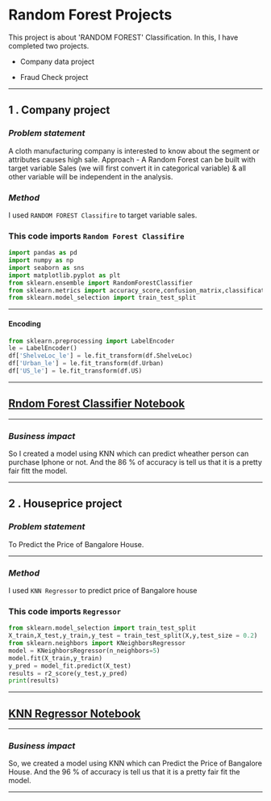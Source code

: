 
# **Random Forest Projects**

This project is about 'RANDOM FOREST' Classification.
In this, I have completed two projects.
- Company data project
* Fraud Check project
---
##  **1 . Company project**
### _Problem statement_

A cloth manufacturing company is interested to know about the segment or attributes causes high sale. 
Approach - A Random Forest can be built with target variable Sales (we will first convert it in categorical variable) & all other variable will be independent in the analysis. 

### _Method_
I used `RANDOM FOREST Classifire` to target variable sales.

### This code imports `Random Forest Classifire`

```python
import pandas as pd
import numpy as np
import seaborn as sns
import matplotlib.pyplot as plt
from sklearn.ensemble import RandomForestClassifier
from sklearn.metrics import accuracy_score,confusion_matrix,classification_report
from sklearn.model_selection import train_test_split
```
---
#### Encoding 

```python
from sklearn.preprocessing import LabelEncoder
le = LabelEncoder()
df['ShelveLoc_le'] = le.fit_transform(df.ShelveLoc)
df['Urban_le'] = le.fit_transform(df.Urban)
df['US_le'] = le.fit_transform(df.US)
```
----

## [Rndom Forest Classifier Notebook]('')

---

### _Business impact_

So I created a model using KNN which can predict wheather person can purchase Iphone or not. And the 86 % of accuracy is tell us that it is a pretty fair fitt the model.


---



##  **2 . Houseprice project**
### _Problem statement_

To Predict the Price of Bangalore House.

---
### _Method_
I used `KNN Regressor` to predict price of Bangalore house

### This code imports `Regressor`

```python
from sklearn.model_selection import train_test_split
X_train,X_test,y_train,y_test = train_test_split(X,y,test_size = 0.2)
from sklearn.neighbors import KNeighborsRegressor
model = KNeighborsRegressor(n_neighbors=5)
model.fit(X_train,y_train)
y_pred = model_fit.predict(X_test)
results = r2_score(y_test,y_pred)
print(results) 
``` 
---

## [KNN Regressor Notebook]('https://github.com/vaibhavkatkar3001/Capstone-Project/blob/main/houseprice_prj6.ipynb')

---
### _Business impact_
So, we created a model using KNN which can Predict the Price of Bangalore House. And the 96 % of accuracy is tell us that it is a pretty fair fit the model.

---
